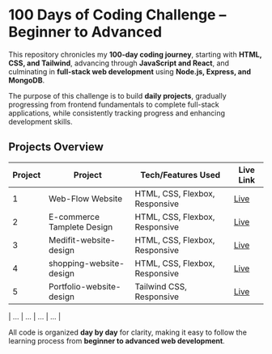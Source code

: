 # 100 Days of Coding Challenge – Beginner to Advanced

This repository chronicles my **100-day coding journey**, starting with **HTML, CSS, and Tailwind**, advancing through **JavaScript and React**, and culminating in **full-stack web development** using **Node.js, Express, and MongoDB**.

The purpose of this challenge is to build **daily projects**, gradually progressing from frontend fundamentals to complete full-stack applications, while consistently tracking progress and enhancing development skills.

## Projects Overview
| Project | Project | Tech/Features Used | Live Link |
|-----|---------|-------------|-----------|
| 1   | Web-Flow Website | HTML, CSS, Flexbox, Responsive | [Live](https://webflow-website-day-1.netlify.app/) |
| 2   | E-commerce Tamplete Design | HTML, CSS, Flexbox, Responsive | [Live](https://f2-task.netlify.app/) |
| 3   | Medifit-website-design | HTML, CSS, Flexbox, Responsive | [Live](https://medifit-website-design.netlify.app/) |
| 4   | shopping-website-design | HTML, CSS, Flexbox, Responsive | [Live](https://shopping-web-design.netlify.app/) |
| 5   | Portfolio-website-design | Tailwind CSS, Responsive | [Live](https://portfolio-website-005.netlify.app/) |

| ... | ... | ... | ... |

All code is organized **day by day** for clarity, making it easy to follow the learning process from **beginner to advanced web development**.
